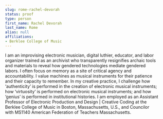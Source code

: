 ```yaml
---
slug: rome-rachel-devorah
status: proof
type: person
first_name: Rachel Devorah
last_name: Rome
alias: null
affiliations:
- Berklee College of Music
---
```


I am an improvising electronic musician, digital luthier, educator, and labor
organizer trained as an archivist who transparently resignifies archaic tools and
materials to reveal how gendered technologies mediate gendered labors. I often
focus on memory as a site of critical agency and accountability. I value machines
as musical instruments for their patience and their capacity to remember. In
my creative practice, I challenge how ‘authenticity’ is performed in the creation
of electronic musical instruments; how ‘virtuosity’ is performed on electronic
musical instruments; and how ‘genius’ is performed in institutional histories. I
am employed as an Assistant Professor of Electronic Production and Design |
Creative Coding at the Berklee College of Music in Boston, Massachusetts, U.S.,
and Councilor with MS1140 American Federation of Teachers Massachusetts.
